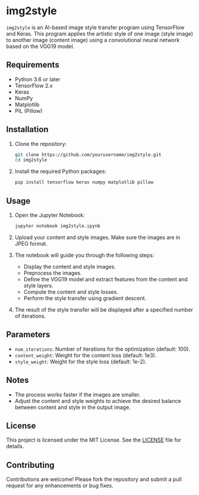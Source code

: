 # img2style

`img2style` is an AI-based image style transfer program using TensorFlow and Keras. This program applies the artistic style of one image (style image) to another image (content image) using a convolutional neural network based on the VGG19 model.

## Requirements

- Python 3.6 or later
- TensorFlow 2.x
- Keras
- NumPy
- Matplotlib
- PIL (Pillow)

## Installation

1. Clone the repository:
    ```bash
    git clone https://github.com/yourusername/img2style.git
    cd img2style
    ```

2. Install the required Python packages:
    ```bash
    pip install tensorflow keras numpy matplotlib pillow
    ```

## Usage

1. Open the Jupyter Notebook:
    ```bash
    jupyter notebook img2style.ipynb
    ```

2. Upload your content and style images. Make sure the images are in JPEG format.

3. The notebook will guide you through the following steps:
    - Display the content and style images.
    - Preprocess the images.
    - Define the VGG19 model and extract features from the content and style layers.
    - Compute the content and style losses.
    - Perform the style transfer using gradient descent.

4. The result of the style transfer will be displayed after a specified number of iterations.

## Parameters

- `num_iterations`: Number of iterations for the optimization (default: 100).
- `content_weight`: Weight for the content loss (default: 1e3).
- `style_weight`: Weight for the style loss (default: 1e-2).

## Notes

- The process works faster if the images are smaller.
- Adjust the content and style weights to achieve the desired balance between content and style in the output image.

## License

This project is licensed under the MIT License. See the [LICENSE](LICENSE) file for details.

## Contributing

Contributions are welcome! Please fork the repository and submit a pull request for any enhancements or bug fixes.
